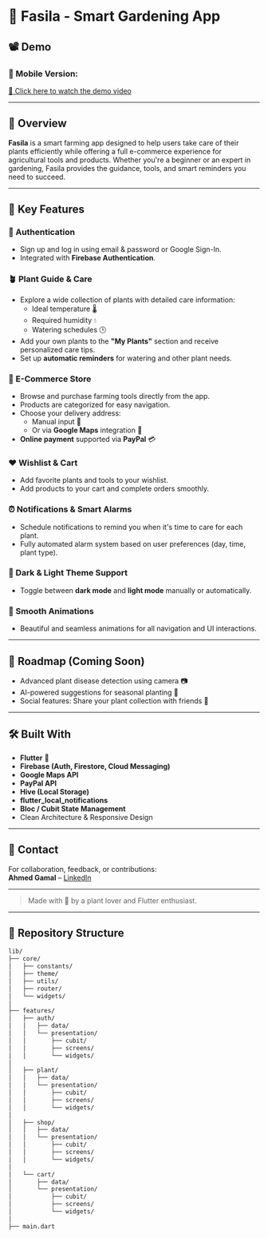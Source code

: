 # 🌿 Fasila - Smart Gardening App


## 📽️ Demo
### 📱 Mobile Version:
[🔗 Click here to watch the demo video](https://drive.google.com/file/d/1AUC3LgdpSJUmDvKwD3Go0n6flmAoFqNk/view?usp=sharing)

---

## 📱 Overview

**Fasila** is a smart farming app designed to help users take care of their plants efficiently while offering a full e-commerce experience for agricultural tools and products. Whether you're a beginner or an expert in gardening, Fasila provides the guidance, tools, and smart reminders you need to succeed.

---

## 📱 Key Features

### 🔐 Authentication
- Sign up and log in using email & password or Google Sign-In.
- Integrated with **Firebase Authentication**.

### 🪴 Plant Guide & Care
- Explore a wide collection of plants with detailed care information:
  - Ideal temperature 🌡️  
  - Required humidity 💧  
  - Watering schedules 🕒  
- Add your own plants to the **"My Plants"** section and receive personalized care tips.
- Set up **automatic reminders** for watering and other plant needs.

### 🛒 E-Commerce Store
- Browse and purchase farming tools directly from the app.
- Products are categorized for easy navigation.
- Choose your delivery address:
  - Manual input 📝  
  - Or via **Google Maps** integration 📍
- **Online payment** supported via **PayPal** 💳

### ❤️ Wishlist & Cart
- Add favorite plants and tools to your wishlist.
- Add products to your cart and complete orders smoothly.

### ⏰ Notifications & Smart Alarms
- Schedule notifications to remind you when it's time to care for each plant.
- Fully automated alarm system based on user preferences (day, time, plant type).

### 🎨 Dark & Light Theme Support
- Toggle between **dark mode** and **light mode** manually or automatically.

### 🧩 Smooth Animations
- Beautiful and seamless animations for all navigation and UI interactions.

---

## 🚧 Roadmap (Coming Soon)
- Advanced plant disease detection using camera 📷
- AI-powered suggestions for seasonal planting 🤖
- Social features: Share your plant collection with friends 🌱

---

## 🛠 Built With
- **Flutter** 💙
- **Firebase (Auth, Firestore, Cloud Messaging)**
- **Google Maps API**
- **PayPal API**
- **Hive (Local Storage)**
- **flutter_local_notifications**
- **Bloc / Cubit State Management**
- Clean Architecture & Responsive Design

---

## 📩 Contact
For collaboration, feedback, or contributions:  
**Ahmed Gamal** – [LinkedIn](https://www.linkedin.com/in/ahmed-gamal-29b93a218)


---

> Made with 💚 by a plant lover and Flutter enthusiast.
---

## 📂 Repository Structure
```bash
lib/
├── core/
│   ├── constants/
│   ├── theme/
│   ├── utils/
│   ├── router/
│   └── widgets/
│
├── features/
│   ├── auth/
│   │   ├── data/
│   │   └── presentation/
│   │       ├── cubit/
│   │       ├── screens/
│   │       └── widgets/
│
│   ├── plant/
│   │   ├── data/
│   │   └── presentation/
│   │       ├── cubit/
│   │       ├── screens/
│   │       └── widgets/
│
│   ├── shop/
│   │   ├── data/
│   │   └── presentation/
│   │       ├── cubit/
│   │       ├── screens/
│   │       └── widgets/
│
│   └── cart/
│       ├── data/
│       └── presentation/
│           ├── cubit/
│           ├── screens/
│           └── widgets/
│
├── main.dart
